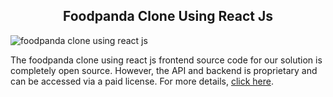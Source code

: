 <h2 style="text-align:center">Foodpanda Clone Using React Js </h2>

![foodpanda clone using react js](https://admin.ninjascode.com/wp-content/uploads/2025/repoImages/Raymond/foodpanda%20clone%20using%20react%20js.webp) 

The foodpanda clone using react js frontend source code for our solution is completely open source. However, the API and backend is proprietary and can be accessed via a paid license. For more details, <a href="https://enatega.com/?utm_source=github&utm_medium=repo&utm_campaign=raymond-foodpanda-clone-using-react-js" target="_blank">click here</a>.
